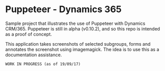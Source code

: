 # Puppeteer - Dynamics 365

Sample project that illustrates the use of Puppeteer with Dynamics CRM/365. Puppeteer is still in alpha (v0.10.2), and so this repo is intended as a proof of concept.

This application takes screenshots of selected subgroups, forms and annotates the screenshot using imagemagick. The idea is to use this as a documentation assistance.

`WORK IN PROGRESS (as of 19/09/17)`


